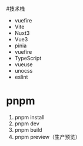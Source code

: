 #技术栈
- vuefire
- Vite
- Nuxt3
- Vue3
- pinia
- vuefire
- TypeScript
- vueuse
- unocss
- eslint


# pnpm
  1. pnpm install
  2. pnpm dev
  3. pnpm build
  4. pnpm preview（生产预览）
      
      
      
    
